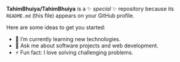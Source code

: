 


**TahimBhuiya/TahimBhuiya** is a ✨ _special_ ✨ repository because its `README.md` (this file) appears on your GitHub profile.

Here are some ideas to get you started:

- 🌱 I’m currently learning new technologies.
- 💬 Ask me about software projects and web development.
- ⚡ Fun fact: I love solving challenging problems.

